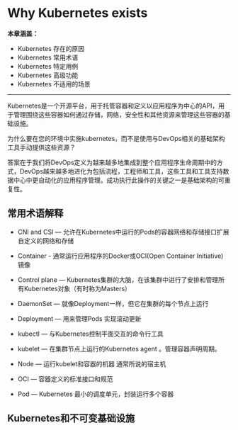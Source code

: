 # Why Kubernetes exists


**本章涵盖：**

* Kubernetes 存在的原因
* Kubernetes 常用术语
* Kubernetes 特定用例
* Kubernetes 高级功能
* Kubernetes 不适用的场景

---
Kubernetes是一个开源平台，用于托管容器和定义以应用程序为中心的API，用于管理围绕这些容器如何通过存储，网络，安全性和其他资源来管理这些容器的基础设施。

为什么要在您的环境中实施kubernetes，而不是使用与DevOps相关的基础架构工具手动提供这些资源？

答案在于我们将DevOps定义为越来越多地集成到整个应用程序生命周期中的方式，DevOps越来越多地进化为包括流程，工程师和工具，这些工具和工具支持数据中心中更自动化的应用程序管理。成功执行此操作的关键之一是基础架构的可重复性。


## 常用术语解释

* CNI and CSI — 允许在Kubernetes中运行的Pods的容器网络和存储接口扩展自定义的网络和存储
* Container - 通常运行应用程序的Docker或OCI(Open Container Initiative) 镜像
* Control plane — Kubernetes集群的大脑，在该集群中进行了安排和管理所有Kubernetes对象（有时称为Masters）
* DaemonSet — 就像Deployment一样，但它在集群的每个节点上运行
* Deployment — 用来管理Pods 实现滚动更新

* kubectl — 与Kubernetes控制平面交互的命令行工具
* kubelet — 在集群节点上运行的Kubernetes agent 。管理容器声明周期。
* Node — 运行kubelet和容器的机器 通常所说的宿主机
* OCI — 容器定义的标准接口和规范
* Pod — Kubernetes 最小的调度单元，封装运行多个容器

## Kubernetes和不可变基础设施